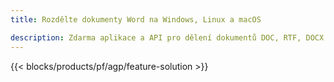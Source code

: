 ```yaml
---
title: Rozdělte dokumenty Word na Windows, Linux a macOS 

description: Zdarma aplikace a API pro dělení dokumentů DOC, RTF, DOCX a ODT
---
```


{{< blocks/products/pf/agp/feature-solution >}} 